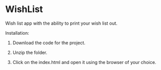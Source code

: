 # WishList
Wish list app with the ability to print your wish list out.

Installation:

1. Download the code for the project.

2. Unzip the folder.

3. Click on the index.html and open it using the browser of your choice.

